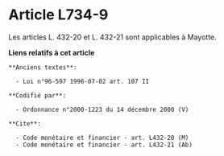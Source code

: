 # Article L734-9

Les articles L. 432-20 et L. 432-21 sont applicables à Mayotte.

**Liens relatifs à cet article**

	**Anciens textes**:

	  - Loi n°96-597 1996-07-02 art. 107 II

	**Codifié par**:

	  - Ordonnance n°2000-1223 du 14 décembre 2000 (V)

	**Cite**:

	  - Code monétaire et financier - art. L432-20 (M)
	  - Code monétaire et financier - art. L432-21 (Ab)
